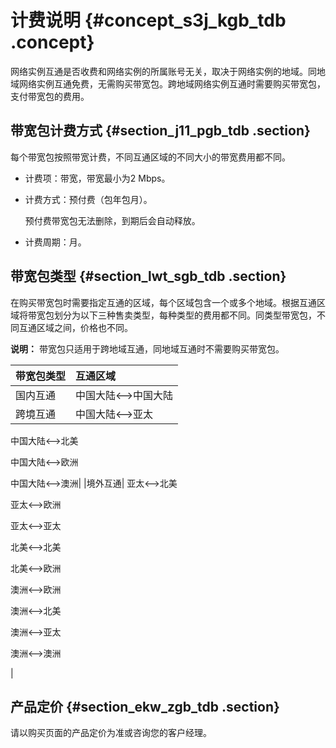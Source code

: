 # 计费说明 {#concept_s3j_kgb_tdb .concept}

网络实例互通是否收费和网络实例的所属账号无关，取决于网络实例的地域。同地域网络实例互通免费，无需购买带宽包。跨地域网络实例互通时需要购买带宽包，支付带宽包的费用。

## 带宽包计费方式 {#section_j11_pgb_tdb .section}

每个带宽包按照带宽计费，不同互通区域的不同大小的带宽费用都不同。

-   计费项：带宽，带宽最小为2 Mbps。
-   计费方式：预付费（包年包月）。

    预付费带宽包无法删除，到期后会自动释放。

-   计费周期：月。

## 带宽包类型 {#section_lwt_sgb_tdb .section}

在购买带宽包时需要指定互通的区域，每个区域包含一个或多个地域。根据互通区域将带宽包划分为以下三种售卖类型，每种类型的费用都不同。同类型带宽包，不同互通区域之间，价格也不同。

**说明：** 带宽包只适用于跨地域互通，同地域互通时不需要购买带宽包。

|带宽包类型|互通区域|
|:----|:---|
|国内互通|中国大陆<——\>中国大陆|
|跨境互通|中国大陆<——\>亚太

中国大陆<——\>北美

中国大陆<——\>欧洲

中国大陆<——\>澳洲|
|境外互通| 亚太<——\>北美

 亚太<——\>欧洲

 亚太<——\>亚太

 北美<——\>北美

 北美<——\>欧洲

 澳洲<——\>欧洲

 澳洲<——\>北美

 澳洲<——\>亚太

 澳洲<——\>澳洲

 |

## 产品定价 {#section_ekw_zgb_tdb .section}

请以购买页面的产品定价为准或咨询您的客户经理。

